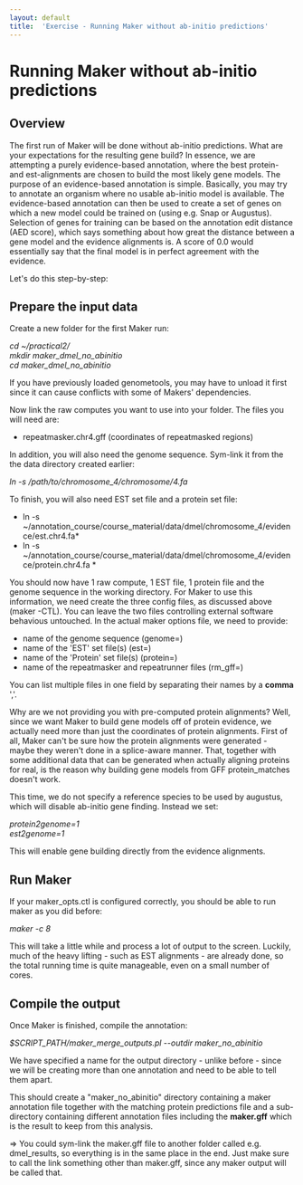 ```yaml
---
layout: default
title:  'Exercise - Running Maker without ab-initio predictions'
---
```


# Running Maker without ab-initio predictions
## Overview

The first run of Maker will be done without ab-initio predictions. What are your expectations for the resulting gene build? In essence, we are attempting a purely evidence-based annotation, where the best protein- and est-alignments are chosen to build the most likely gene models. The purpose of an evidence-based annotation is simple. Basically, you may try to annotate an organism where no usable ab-initio model is available. The evidence-based annotation can then be used to create a set of genes on which a new model could be trained on (using e.g. Snap or Augustus). Selection of genes for training can be based on the annotation edit distance (AED score), which says something about how great the distance between a gene model and the evidence alignments is. A score of 0.0 would essentially say that the final model is in perfect agreement with the evidence.

Let's do this step-by-step:
## Prepare the input data

Create a new folder for the first Maker run:

*cd ~/practical2/*  
<i>mkdir maker\_dmel\_no\_abinitio</i>  
<i>cd maker\_dmel\_no\_abinitio</i>

If you have previously loaded genometools, you may have to unload it first since it can cause conflicts with some of Makers' dependencies.

Now link the raw computes you want to use into your folder. The files you will need are:

- repeatmasker.chr4.gff (coordinates of repeatmasked regions)

In addition, you will also need the genome sequence. Sym-link it from the the data directory created earlier:

*ln -s /path/to/chromosome\_4/chromosome/4.fa*

To finish, you will also need EST set file and a protein set file:  
* ln -s ~/annotation\_course/course\_material/data/dmel/chromosome\_4/evidence/est.chr4.fa*   
* ln -s ~/annotation\_course/course\_material/data/dmel/chromosome\_4/evidence/protein.chr4.fa *  

You should now have 1 raw compute, 1 EST file, 1 protein file and the genome sequence in the working directory. For Maker to use this information, we need create the three config files, as discussed above (maker -CTL). You can leave the two files controlling external software behavious untouched. In the actual maker options file, we need to provide:

- name of the genome sequence (genome=)
- name of the 'EST' set file(s) (est=)
- name of the 'Protein' set file(s) (protein=)
- name of the repeatmasker and repeatrunner files (rm_gff=) 

You can list multiple files in one field by separating their names by a **comma** ','.

Why are we not providing you with pre-computed protein alignments? Well, since we want Maker to build gene models off of protein evidence, we actually need more than just the coordinates of protein alignments. First of all, Maker can't be sure how the protein alignments were generated - maybe they weren't done in a splice-aware manner. That, together with some additional data that can be generated when actually aligning proteins for real, is the reason why building gene models from GFF protein\_matches doesn't work.

This time, we do not specify a reference species to be used by augustus, which will disable ab-initio gene finding. Instead we set:

  <i>protein2genome=1</i>  
  <i>est2genome=1</i>

This will enable gene building directly from the evidence alignments.
## Run Maker

If your maker\_opts.ctl is configured correctly, you should be able to run maker as you did before:

*maker -c 8*

This will take a little while and process a lot of output to the screen. Luckily, much of the heavy lifting - such as EST alignments - are already done, so the total running time is quite manageable, even on a small number of cores.
## Compile the output

Once Maker is finished, compile the annotation:

*$SCRIPT\_PATH/maker\_merge\_outputs.pl --outdir maker\_no\_abinitio*

We have specified a name for the output directory - unlike before - since we will be creating more than one annotation and need to be able to tell them apart.  

This should create a "maker\_no\_abinitio" directory containing a maker annotation file together with the matching protein predictions file and a sub-directory containing different annotation files including the **maker.gff** which is the result to keep from this analysis. 

=> You could sym-link the maker.gff file to another folder called e.g. dmel\_results, so everything is in the same place in the end. Just make sure to call the link something other than maker.gff, since any maker output will be called that.
